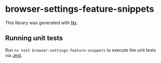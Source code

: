 # browser-settings-feature-snippets

This library was generated with [Nx](https://nx.dev).

## Running unit tests

Run `nx test browser-settings-feature-snippets` to execute the unit tests via [Jest](https://jestjs.io).
